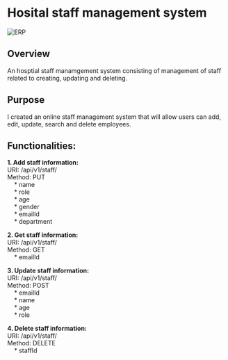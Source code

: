 # Hosital staff management system

![ERP](ERP.gif)

## Overview
An hosptial staff manamgement system consisting of management of staff related to creating, updating and deleting.

## Purpose
I created an online staff management system that will allow users can add, edit, update, search and delete employees.

## Functionalities:

**1. Add staff information:** <br />
URI: /api/v1/staff/ <br />
Method: PUT <br />
&nbsp; &nbsp; * name <br />
&nbsp; &nbsp; * role <br />
&nbsp; &nbsp; * age <br />
&nbsp; &nbsp; * gender <br />
&nbsp; &nbsp; * emailId <br />
&nbsp; &nbsp; * department <br />

**2. Get staff information:** <br />
URI: /api/v1/staff/ <br />
Method: GET <br />
&nbsp; &nbsp; * emailId <br />

**3. Update staff information:** <br />
URI: /api/v1/staff/ <br />
Method: POST <br />
&nbsp; &nbsp; * emailId <br />
&nbsp; &nbsp; * name <br />
&nbsp; &nbsp; * age <br />
&nbsp; &nbsp; * role <br />

**4. Delete staff information:** <br />
URI: /api/v1/staff/ <br />
Method: DELETE <br />
&nbsp; &nbsp; * staffId <br />



